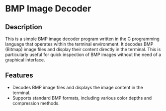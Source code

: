 # BMP Image Decoder


## Description

This is a simple BMP image decoder program written in the C programming language that operates within the terminal environment.
It decodes BMP (Bitmap) image files and display their content directly in the terminal. This is particularly useful for quick inspection of BMP images without the need of a graphical interface.

## Features
- Decodes BMP image files and displays the image content in the terminal.
- Supports standard BMP formats, including various color depths and compression methods.


